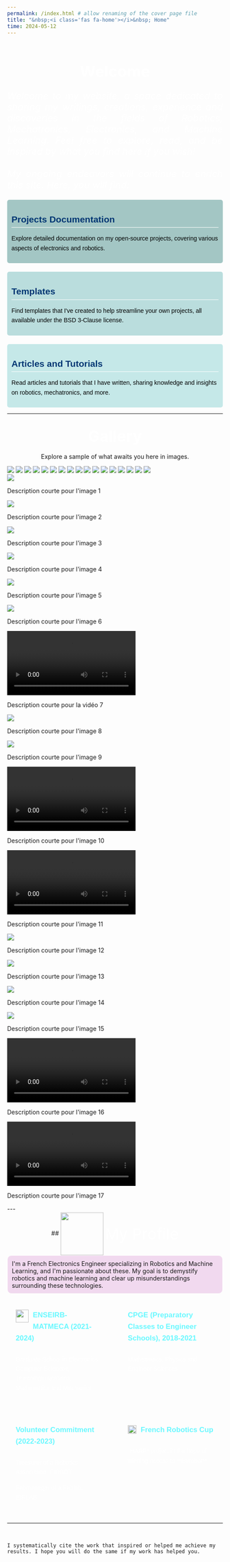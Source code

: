 ```yaml
---
permalink: /index.html # allow renaming of the cover page file
title: "&nbsp;<i class='fas fa-home'></i>&nbsp; Home"
time: 2024-05-12
---
```


<br>

## <span style="font-size: 36px; font-weight: bold; color:#fff; border-bottom: none; display: block; text-align: center;">Welcome<span>

<p style="font-size: 22px; color:#fff; display: block; text-align: justify;">
  <em>
    Welcome to my website, a space dedicated to sharing my writings, creations, experience and discoveries in the fields of Robotics, Mechatronics, Electronics, and Machine Learning. Feel free to explore, read, and be inspired by what you find here if you wish!
    <br>
    <br>
    My ongoing endeavors will continue to enrich this site. Here, you will find:
  </em>
</p>

<div style="display: flex; flex-wrap: wrap; gap: 20px;">

  <div style="flex: 1; min-width: 300px; background-color: #A3C6C4; padding: 10px; border-radius: 5px; color: #333; font-family: Arial, sans-serif; line-height: 1.6;">
    <hr style="border: none; border-top: transparent; margin: 9px 0; background: transparent;">
    <span style="display: block; padding-bottom: .1em; border-bottom: 1px solid #fff; font-size: 1.5em; font-weight: bold; color: #003673;">
      Projects Documentation
    </span>
    <p style="color: #000;">
      Explore detailed documentation on my open-source projects, covering various aspects of electronics and robotics.
    </p>
  </div>

  <div style="flex: 1; min-width: 300px; background-color: #BADDDD; padding: 10px; border-radius: 5px; color: #333; font-family: Arial, sans-serif; line-height: 1.6;">
    <hr style="border: none; border-top: transparent; margin: 9px 0; background: transparent;">
    <span style="display: block; padding-bottom: .1em; border-bottom: 1px solid #fff; font-size: 1.5em; font-weight: bold; color: #003673;">
      Templates
    </span>
    <p style="color: #000;">
      Find templates that I've created to help streamline your own projects, all available under the BSD 3-Clause license.
    </p>
  </div>

  <div style="flex: 1; min-width: 300px; background-color: #C5E8E8; padding: 10px; border-radius: 5px; color: #333; font-family: Arial, sans-serif; line-height: 1.6;">
    <hr style="border: none; border-top: transparent; margin: 9px 0; background: transparent;">
    <span style="display: block; padding-bottom: .1em; border-bottom: 1px solid #fff; font-size: 1.5em; font-weight: bold; color: #003673;">
      Articles and Tutorials
    </span>
    <p style="color: #000;">
      Read articles and tutorials that I have written, sharing knowledge and insights on robotics, mechatronics, and more.
    </p>
  </div>

</div>






---

## <span style="font-size: 36px; font-weight: bold; color:#fff; border-bottom: none; display: block; text-align: center;">Gallery<span>

<p align=center>
Explore a sample of what awaits you here in images.
</p>

<div class="gallery">
    <a href="#img1"><img src="/config/assets/images/Home/Gallery/CDFR2022arm.gif"></a>
    <a href="#img2"><img src="/config/assets/images/Home/Gallery/CDFR2022arm.jpg"></a>
    <a href="#img3"><img src="/config/assets/images/Home/Gallery/CDFR2022_onstage.jpg"></a>
    <a href="#img4"><img src="/config/assets/images/Home/Gallery/CDFR2023_basket_inuse.jpg"></a>
    <a href="#img5"><img src="/config/assets/images/Home/Gallery/CDFR2023balldetection_train.jpg"></a>
    <a href="#img6"><img src="/config/assets/images/Home/Gallery/CDFR2023balldetection_test.jpg"></a>
    <a href="#video7"><img src="/config/assets/images/Home/Gallery/DynamixelConfigurator.gif"></a>
    <a href="#img8"><img src="/config/assets/images/Home/Gallery/HARP1cao.png"></a>
    <a href="#img9"><img src="/config/assets/images/Home/Gallery/HARP1_homologation.jpeg"></a>
    <a href="#video10"><img src="/config/assets/images/Home/Gallery/HARP1game.gif"></a>
    <a href="#video11"><img src="/config/assets/images/Home/Gallery/LineTracker.gif"></a>
    <a href="#img12"><img src="/config/assets/images/Home/Gallery/MegaBot.png"></a>
    <a href="#img13"><img src="/config/assets/images/Home/Gallery/MegaBot_sim.gif"></a>
    <a href="#img14"><img src="/config/assets/images/Home/Gallery/MegaBot_creeping_gait.gif"></a>
    <a href="#img15"><img src="/config/assets/images/Home/Gallery/NimblBot_mediapipe.gif"></a>
    <a href="#video16"><img src="/config/assets/images/Home/Gallery/NimblBot_simu.gif"></a>
    <a href="#video17"><img src="/config/assets/images/Home/Gallery/NimblBot_deployment.gif"></a>
</div>

<!-- Lightbox sections -->
<div id="img1" class="lightbox">
  <img src="/config/assets/images/Home/Gallery/CDFR2022arm.gif">
  <p>Description courte pour l'image 1</p>
</div>
<div id="img2" class="lightbox">
  <img src="/config/assets/images/Home/Gallery/CDFR2022arm.jpg">
  <p>Description courte pour l'image 2</p>
</div>
<div id="img3" class="lightbox">
  <img src="/config/assets/images/Home/Gallery/CDFR2022_onstage.jpg">
  <p>Description courte pour l'image 3</p>
</div>
<div id="img4" class="lightbox">
  <img src="/config/assets/images/Home/Gallery/CDFR2023_basket_inuse.jpg">
  <p>Description courte pour l'image 4</p>
</div>
<div id="img5" class="lightbox">
  <img src="/config/assets/images/Home/Gallery/CDFR2023balldetection_train.jpg">
  <p>Description courte pour l'image 5</p>
</div>
<div id="img6" class="lightbox">
  <img src="/config/assets/images/Home/Gallery/CDFR2023balldetection_test.jpg">
  <p>Description courte pour l'image 6</p>
</div>
<div id="video7" class="lightbox">
  <video controls>
    <source src="/config/assets/images/Home/Gallery/DynamixelConfigurator.mp4" type="video/mp4">
    Your browser does not support the video tag.
  </video>
  <p>Description courte pour la vidéo 7</p>
</div>
<div id="img8" class="lightbox">
  <img src="/config/assets/images/Home/Gallery/HARP1cao.png">
  <p>Description courte pour l'image 8</p>
</div>
<div id="img9" class="lightbox">
  <img src="/config/assets/images/Home/Gallery/HARP1_homologation.jpeg">
  <p>Description courte pour l'image 9</p>
</div>
<div id="video10" class="lightbox">
  <video controls>
    <source src="/config/assets/images/Home/Gallery/HARP1game.mp4" type="video/mp4">
    Your browser does not support the video tag.
  </video>
  <p>Description courte pour l'image 10</p>
</div>
<div id="video11" class="lightbox">
  <video controls>
    <source src="/config/assets/images/Home/Gallery/LineTracker.mp4" type="video/mp4">
    Your browser does not support the video tag.
  </video>
  <p>Description courte pour l'image 11</p>
</div>
<div id="img12" class="lightbox">
  <img src="/config/assets/images/Home/Gallery/MegaBot.png">
  <p>Description courte pour l'image 12</p>
</div>
<div id="img13" class="lightbox">
  <img src="/config/assets/images/Home/Gallery/MegaBot_sim.gif">
  <p>Description courte pour l'image 13</p>
</div>
<div id="img14" class="lightbox">
  <img src="/config/assets/images/Home/Gallery/MegaBot_creeping_gait.gif">
  <p>Description courte pour l'image 14</p>
</div>
<div id="img15" class="lightbox">
  <img src="/config/assets/images/Home/Gallery/NimblBot_mediapipe.gif">
  <p>Description courte pour l'image 15</p>
</div>
<div id="video16" class="lightbox">
  <video controls>
    <source src="/config/assets/images/Home/Gallery/NimblBot_simu.mp4" type="video/mp4">
    Your browser does not support the video tag.
  </video>
  <p>Description courte pour l'image 16</p>
</div>
<div id="video17" class="lightbox">
  <video controls>
    <source src="/config/assets/images/Home/Gallery/NimblBot_deployment.mp4" type="video/mp4">
    Your browser does not support the video tag.
  </video>
  <p>Description courte pour l'image 17</p>
</div>
---

<br>

<div style="text-align:center;" markdown="1">
## <img src="/config/assets/images/Home/photo_cv.png" style="height: 100px; background: transparent; vertical-align: middle;"> <span style="font-size: 36px; color:#fff; vertical-align: middle;">My Profile</span>
</div>


<div style="background-color: rgba(176, 19, 159, 0.15); padding: 10px; border: 1px solid #fff; border-radius: 10px;">
  I'm a French Electronics Engineer specializing in Robotics and Machine Learning, and I'm passionate about these. My goal is to demystify robotics and machine learning and clear up misunderstandings surrounding these technologies.
</div>
<br>


<div style="display: grid; grid-template-columns: repeat(2, 1fr); gap: 20px; background-color: transparent; padding: 0px; border-radius: 10px;">
  
  <div style="background-color: transparent; padding: 20px; border-radius: 10px; color: #333; font-family: Arial, sans-serif; line-height: 1.6;">
    <div style="overflow: hidden; margin-bottom: 10px;">
        <!-- <i class="fas fa-microchip" style="font-size: 30px; float: left; margin-right: 10px;"></i> -->
        <img src="/config/assets/images/Home/Enseirb_dark.png" style="height: 30px; float: left; margin-right: 10px; background: transparent;">
        <h1 style="margin: 0; font-size: 1.2em; color: #6af8ff; padding-bottom: .6em;">
          <a href="https://enseirb-matmeca.bordeaux-inp.fr/fr" rel="noreferrer" target="_blank"
            style="color: #6af8ff; text-decoration: none;" 
            onmouseover="this.style.color='#3498DB'; this.style.textDecoration='underline';" 
            onmouseout="this.style.color='#6af8ff'; this.style.textDecoration='none';">
            ENSEIRB-MATMECA (2021-2024)
          </a>
        </h1>
    </div>
    <p style="color: #fff;">
      Graduate School in Electronics, Computer Sciences, Telecommunications, Mathematics and Mechanics
    </p>
  </div>

  <div style="background-color: transparent; padding: 20px; border-radius: 10px; color: #333; font-family: Arial, sans-serif; line-height: 1.6;">
    <div style="overflow: hidden; margin-bottom: 10px;">
      <i class="fas fa-book" style="font-size: 30px; float: left; margin-right: 10px; color: #309090"></i>
      <h1 style="margin: 0; font-size: 1.2em; color: #6af8ff; padding-bottom: .6em;">
        CPGE (Preparatory Classes to Engineer Schools), 2018-2021
      </h1>
    </div>
    <p style="color: #fff;">
      Mathematics, Physics and Engineer Sciences
    </p>
  </div>

  <div style="background-color: transparent; padding: 20px; border-radius: 10px; color: #333; font-family: Arial, sans-serif; line-height: 1.6;">
    <div style="overflow: hidden; margin-bottom: 10px;">
      <i class="fas fa-hand-holding" 
        style="font-size: 30px; float: left; margin-right: 10px; margin-top: -10px; color: #309090;">
      </i>
      <h1 style="margin: 0; font-size: 1.2em; color: #6af8ff; padding-bottom: .6em;">
        Volunteer Commitment (2022-2023)
      </h1>
    </div>
    <p style="color: #fff;">
      Treasurer of a Robotics Association:
      <a href="https://eirbot.github.io/" rel="noreferrer" target="_blank"
        style="color:#fff; text-decoration: none;" 
        onmouseover="this.style.color='#3498DB'; this.style.textDecoration='underline';" 
        onmouseout="this.style.color='#fff'; this.style.textDecoration='none';">
        EIRBOT
      </a>
    </p>
    <p style="color: #fff;">
      Fabmanager of a Fablab:
      <a href="https://www.eirlab.net/" rel="noreferrer" target="_blank"
        style="color:#fff; text-decoration: none;" 
        onmouseover="this.style.color='#3498DB'; this.style.textDecoration='underline';" 
        onmouseout="this.style.color='#fff'; this.style.textDecoration='none';">
        EIRLAB
      </a>
    </p>
  </div>

  <div style="background-color: transparent; padding: 20px; border-radius: 10px; color: #333; font-family: Arial, sans-serif; line-height: 1.6;">
    <div style="overflow: hidden; margin-bottom: 10px;">
      <!-- <i class="fas fa-robot" 
        style="font-size: 30px; float: left; margin-right: 10px;">
      </i> -->
      <img src="/config/assets/images/Home/coupe_de_robotique_Dark.png" style="height: 20px; float: left; margin-right: 10px; background: transparent; margin-top: 2px;">
      <h1 style="margin: 0; font-size: 1.2em; color: #6af8ff; padding-bottom: .6em;">
        <a href="https://www.coupederobotique.fr/" rel="noreferrer" target="_blank"
          style="color: #6af8ff; text-decoration: none;" 
          onmouseover="this.style.color='#3498DB'; this.style.textDecoration='underline';" 
          onmouseout="this.style.color='#6af8ff'; this.style.textDecoration='none';">
          French Robotics Cup
        </a>
      </h1>
    </div>
    <p style="color: #fff;">
      <a href="https://robotcopper.github.io/HARP/" rel="noreferrer"
        style="color:#fff; text-decoration: none;" 
        onmouseover="this.style.color='#3498DB'; this.style.textDecoration='underline';" 
        onmouseout="this.style.color='#fff'; this.style.textDecoration='none';" markdown="1">
        *HARP*
      </a>
      project in the hope of winning access to
      <a href="https://www.eurobot.org/" rel="noreferrer" target="_blank"
        style="color:#fff; text-decoration: none;" 
        onmouseover="this.style.color='#3498DB'; this.style.textDecoration='underline';" 
        onmouseout="this.style.color='#fff'; this.style.textDecoration='none';" markdown="1">
        **Eurobot**
      </a>
    </p>
  </div>

</div>

---

<br>

```note
I systematically cite the work that inspired or helped me achieve my results. I hope you will do the same if my work has helped you.
```
<br>
